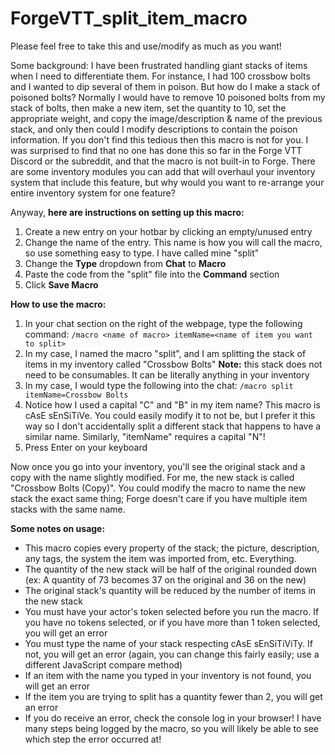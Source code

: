 # ForgeVTT_split_item_macro

Please feel free to take this and use/modify as much as you want!

Some background:
I have been frustrated handling giant stacks of items when I need to differentiate them. For instance, I had 100 crossbow bolts and I wanted to dip several of them in poison. But how do I make a stack of poisoned bolts? Normally I would have to remove 10 poisoned bolts from my stack of bolts, then make a new item, set the quantity to 10, set the appropriate weight, and copy the image/description & name of the previous stack, and only then could I modify descriptions to contain the poison information. If you don't find this tedious then this macro is not for you.
I was surprised to find that no one has done this so far in the Forge VTT Discord or the subreddit, and that the macro is not built-in to Forge. There are some inventory modules you can add that will overhaul your inventory system that include this feature, but why would you want to re-arrange your entire inventory system for one feature?

Anyway, **here are instructions on setting up this macro:**
1. Create a new entry on your hotbar by clicking an empty/unused entry
2. Change the name of the entry. This name is how you will call the macro, so use something easy to type. I have called mine "split"
3. Change the **Type** dropdown from **Chat** to **Macro**
4. Paste the code from the "split" file into the **Command** section
5. Click **Save Macro**

**How to use the macro:**
1. In your chat section on the right of the webpage, type the following command: `/macro <name of macro> itemName=<name of item you want to split>`
2. In my case, I named the macro "split", and I am splitting the stack of items in my inventory called "Crossbow Bolts" **Note:** this stack does not need to be consumables. It can be literally anything in your inventory
3. In my case, I would type the following into the chat: `/macro split itemName=Crossbow Bolts`
4. Notice how I used a capital "C" and "B" in my item name? This macro is cAsE sEnSiTiVe. You could easily modify it to not be, but I prefer it this way so I don't accidentally split a different stack that happens to have a similar name. Similarly, "itemName" requires a capital "N"!
5. Press Enter on your keyboard

Now once you go into your inventory, you'll see the original stack and a copy with the name slightly modified. For me, the new stack is called "Crossbow Bolts (Copy)". You could modify the macro to name the new stack the exact same thing; Forge doesn't care if you have multiple item stacks with the same name.

**Some notes on usage:**
- This macro copies every property of the stack; the picture, description, any tags, the system the item was imported from, etc. Everything.
- The quantity of the new stack will be half of the original rounded down (ex: A quantity of 73 becomes 37 on the original and 36 on the new)
- The original stack's quantity will be reduced by the number of items in the new stack
- You must have your actor's token selected before you run the macro. If you have no tokens selected, or if you have more than 1 token selected, you will get an error
- You must type the name of your stack respecting cAsE sEnSiTiViTy. If not, you will get an error (again, you can change this fairly easily; use a different JavaScript compare method)
- If an item with the name you typed in your inventory is not found, you will get an error
- If the item you are trying to split has a quantity fewer than 2, you will get an error
- If you do receive an error, check the console log in your browser! I have many steps being logged by the macro, so you will likely be able to see which step the error occurred at!
